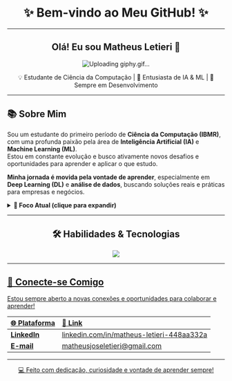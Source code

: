 <div align="center">
  <h1>✨ Bem-vindo ao Meu GitHub! ✨</h1>
  <hr>

  <h2>Olá! Eu sou <strong>Matheus Letieri</strong> 👋</h2>

![Uploading giphy.gif…]()


  <p>💡 Estudante de Ciência da Computação | 🤖 Entusiasta de IA & ML | 🚀 Sempre em Desenvolvimento</p>
</div>

---

## 📚 Sobre Mim

Sou um estudante do primeiro período de **Ciência da Computação (IBMR)**, com uma profunda paixão pela área de **Inteligência Artificial (IA)** e **Machine Learning (ML)**.  
Estou em constante evolução e busco ativamente novos desafios e oportunidades para aprender e aplicar o que estudo.

**Minha jornada é movida pela vontade de aprender**, especialmente em **Deep Learning (DL)** e **análise de dados**, buscando soluções reais e práticas para empresas e negócios.

<details>
<summary><strong>🎯 Foco Atual (clique para expandir)</strong></summary>
<br>

- 🤖 Desenvolvimento de agentes inteligentes para automações corporativas e autônomos.  
- 📊 Exploração de estatísticas e visualização de dados para insights de negócios.  
- 🧠 Engenharia de prompts para criação de agentes especializados e personalizados.  
- 🧬 Aplicações de TI na medicina e ferramentas de apoio a estudantes da área.  
- ☁️ Estudo de plataformas SaaS, fundamentos de ERP e EIP com foco em IA.

</details>

---

<div align="center">
  <h2>🛠️ Habilidades & Tecnologias</h2>

 <p align="center">
  <a href="https://skillicons.dev">
    <img src="https://skillicons.dev/icons?i=git,python,github" />
</p>
  </p>
</div>

---

## 📧 Conecte-se Comigo

Estou sempre aberto a novas conexões e oportunidades para colaborar e aprender!  

| 🌐 Plataforma | 🔗 Link |
| :------------ | :------ |
| **LinkedIn** | [linkedin.com/in/matheus-letieri-448aa332a](https://www.linkedin.com/in/matheus-letieri-448aa332a/) |
| **E-mail** | [matheusjoseletieri@gmail.com](mailto:matheusjoseletieri@gmail.com) |

---

<div align="center">
  <p>💻 Feito com dedicação, curiosidade e vontade de aprender sempre!</p>
</div>
